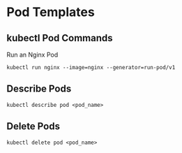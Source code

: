 # Pod Templates

## kubectl Pod Commands 
Run an Nginx Pod
```
kubectl run nginx --image=nginx --generator=run-pod/v1
```

## Describe Pods
```
kubectl describe pod <pod_name>
```

## Delete Pods
```
kubectl delete pod <pod_name>
```
